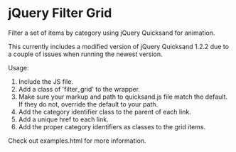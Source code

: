 jQuery Filter Grid
===========

Filter a set of items by category using jQuery Quicksand for animation.

This currently includes a modified version of jQuery Quicksand 1.2.2 due to a couple of issues when running the newest version.

Usage:

1. Include the JS file.
2. Add a class of 'filter_grid' to the wrapper.
4. Make sure your markup and path to quicksand.js file match the default. If they do not, override the default to your path.
5. Add the category identifier class to the parent of each link.
5. Add a unique href to each link.
6. Add the proper category identifiers as classes to the grid items.

Check out examples.html for more information.
